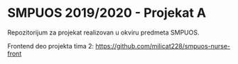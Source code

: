 # SMPUOS 2019/2020 - Projekat A
Repozitorijum za projekat realizovan u okviru predmeta SMPUOS. <br/>

Frontend deo projekta tima 2: https://github.com/milicat228/smpuos-nurse-front <br/>

